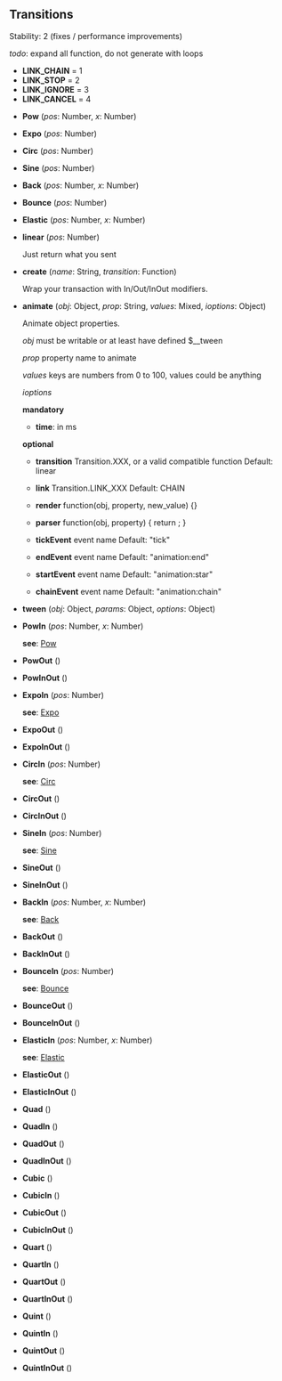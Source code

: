 <a name="Transitions"></a>
## Transitions
  Stability: 2 (fixes / performance improvements)

  *todo*: expand all function, do not generate with loops
* **LINK_CHAIN** = 1
* **LINK_STOP** = 2
* **LINK_IGNORE** = 3
* **LINK_CANCEL** = 4

<a name="Transitions-Pow"></a>
* **Pow** (*pos*: Number, *x*: Number)

<a name="Transitions-Expo"></a>
* **Expo** (*pos*: Number)

<a name="Transitions-Circ"></a>
* **Circ** (*pos*: Number)

<a name="Transitions-Sine"></a>
* **Sine** (*pos*: Number)

<a name="Transitions-Back"></a>
* **Back** (*pos*: Number, *x*: Number)

<a name="Transitions-Bounce"></a>
* **Bounce** (*pos*: Number)

<a name="Transitions-Elastic"></a>
* **Elastic** (*pos*: Number, *x*: Number)

<a name="Transitions-linear"></a>
* **linear** (*pos*: Number)

  Just return what you sent


<a name="Transitions-create"></a>
* **create** (*name*: String, *transition*: Function)

  Wrap your transaction with In/Out/InOut modifiers.


<a name="Transitions-animate"></a>
* **animate** (*obj*: Object, *prop*: String, *values*: Mixed, *ioptions*: Object)

  Animate object properties.

  *obj* must be writable or at least have defined $__tween

  *prop* property name to animate

  *values* keys are numbers from 0 to 100, values could be anything

  *ioptions*

  **mandatory**

    * **time**: <number> in ms

  **optional**

    * **transition** Transition.XXX, or a valid compatible function Default: linear

    * **link** Transition.LINK_XXX Default: CHAIN

    * **render** function(obj, property, new_value) {}

    * **parser** function(obj, property) { return <value>; }

    * **tickEvent** <string> event name Default: "tick"

    * **endEvent** <string> event name Default: "animation:end"

    * **startEvent** <string> event name Default: "animation:star"

    * **chainEvent** <string> event name Default: "animation:chain"


<a name="Transitions-tween"></a>
* **tween** (*obj*: Object, *params*: Object, *options*: Object)

<a name="Transitions-PowIn"></a>
* **PowIn** (*pos*: Number, *x*: Number)

  **see**: [Pow](#Transitions-Pow)


<a name="Transitions-PowOut"></a>
* **PowOut** ()

<a name="Transitions-PowInOut"></a>
* **PowInOut** ()

<a name="Transitions-ExpoIn"></a>
* **ExpoIn** (*pos*: Number)

  **see**: [Expo](#Transitions-Expo)


<a name="Transitions-ExpoOut"></a>
* **ExpoOut** ()

<a name="Transitions-ExpoInOut"></a>
* **ExpoInOut** ()

<a name="Transitions-CircIn"></a>
* **CircIn** (*pos*: Number)

  **see**: [Circ](#Transitions-Circ)


<a name="Transitions-CircOut"></a>
* **CircOut** ()

<a name="Transitions-CircInOut"></a>
* **CircInOut** ()

<a name="Transitions-SineIn"></a>
* **SineIn** (*pos*: Number)

  **see**: [Sine](#Transitions-Sine)


<a name="Transitions-SineOut"></a>
* **SineOut** ()

<a name="Transitions-SineInOut"></a>
* **SineInOut** ()

<a name="Transitions-BackIn"></a>
* **BackIn** (*pos*: Number, *x*: Number)

  **see**: [Back](#Transitions-Back)


<a name="Transitions-BackOut"></a>
* **BackOut** ()

<a name="Transitions-BackInOut"></a>
* **BackInOut** ()

<a name="Transitions-BounceIn"></a>
* **BounceIn** (*pos*: Number)

  **see**: [Bounce](#Transitions-Bounce)


<a name="Transitions-BounceOut"></a>
* **BounceOut** ()

<a name="Transitions-BounceInOut"></a>
* **BounceInOut** ()

<a name="Transitions-ElasticIn"></a>
* **ElasticIn** (*pos*: Number, *x*: Number)

  **see**: [Elastic](#Transitions-Elastic)


<a name="Transitions-ElasticOut"></a>
* **ElasticOut** ()

<a name="Transitions-ElasticInOut"></a>
* **ElasticInOut** ()

<a name="Transitions-Quad"></a>
* **Quad** ()

<a name="Transitions-QuadIn"></a>
* **QuadIn** ()

<a name="Transitions-QuadOut"></a>
* **QuadOut** ()

<a name="Transitions-QuadInOut"></a>
* **QuadInOut** ()

<a name="Transitions-Cubic"></a>
* **Cubic** ()

<a name="Transitions-CubicIn"></a>
* **CubicIn** ()

<a name="Transitions-CubicOut"></a>
* **CubicOut** ()

<a name="Transitions-CubicInOut"></a>
* **CubicInOut** ()

<a name="Transitions-Quart"></a>
* **Quart** ()

<a name="Transitions-QuartIn"></a>
* **QuartIn** ()

<a name="Transitions-QuartOut"></a>
* **QuartOut** ()

<a name="Transitions-QuartInOut"></a>
* **QuartInOut** ()

<a name="Transitions-Quint"></a>
* **Quint** ()

<a name="Transitions-QuintIn"></a>
* **QuintIn** ()

<a name="Transitions-QuintOut"></a>
* **QuintOut** ()

<a name="Transitions-QuintInOut"></a>
* **QuintInOut** ()